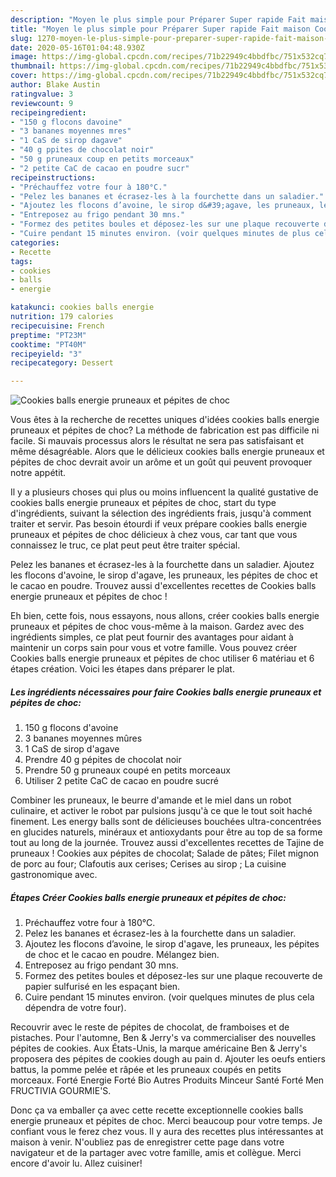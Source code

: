 ```yaml
---
description: "Moyen le plus simple pour Préparer Super rapide Fait maison Cookies balls energie pruneaux et pépites de choc"
title: "Moyen le plus simple pour Préparer Super rapide Fait maison Cookies balls energie pruneaux et pépites de choc"
slug: 1270-moyen-le-plus-simple-pour-preparer-super-rapide-fait-maison-cookies-balls-energie-pruneaux-et-pepites-de-choc
date: 2020-05-16T01:04:48.930Z
image: https://img-global.cpcdn.com/recipes/71b22949c4bbdfbc/751x532cq70/cookies-balls-energie-pruneaux-et-pepites-de-choc-photo-principale-de-la-recette.jpg
thumbnail: https://img-global.cpcdn.com/recipes/71b22949c4bbdfbc/751x532cq70/cookies-balls-energie-pruneaux-et-pepites-de-choc-photo-principale-de-la-recette.jpg
cover: https://img-global.cpcdn.com/recipes/71b22949c4bbdfbc/751x532cq70/cookies-balls-energie-pruneaux-et-pepites-de-choc-photo-principale-de-la-recette.jpg
author: Blake Austin
ratingvalue: 3
reviewcount: 9
recipeingredient:
- "150 g flocons davoine"
- "3 bananes moyennes mres"
- "1 CaS de sirop dagave"
- "40 g ppites de chocolat noir"
- "50 g pruneaux coup en petits morceaux"
- "2 petite CaC de cacao en poudre sucr"
recipeinstructions:
- "Préchauffez votre four à 180°C."
- "Pelez les bananes et écrasez-les à la fourchette dans un saladier."
- "Ajoutez les flocons d’avoine, le sirop d&#39;agave, les pruneaux, les pépites de choc et le cacao en poudre. Mélangez bien."
- "Entreposez au frigo pendant 30 mns."
- "Formez des petites boules et déposez-les sur une plaque recouverte de papier sulfurisé en les espaçant bien."
- "Cuire pendant 15 minutes environ. (voir quelques minutes de plus cela dépendra de votre four)."
categories:
- Recette
tags:
- cookies
- balls
- energie

katakunci: cookies balls energie 
nutrition: 179 calories
recipecuisine: French
preptime: "PT23M"
cooktime: "PT40M"
recipeyield: "3"
recipecategory: Dessert

---
```



![Cookies balls energie pruneaux et pépites de choc](https://img-global.cpcdn.com/recipes/71b22949c4bbdfbc/751x532cq70/cookies-balls-energie-pruneaux-et-pepites-de-choc-photo-principale-de-la-recette.jpg)

Vous êtes à la recherche de recettes uniques d'idées cookies balls energie pruneaux et pépites de choc? La méthode de fabrication est pas difficile ni facile. Si mauvais processus alors le résultat ne sera pas satisfaisant et même désagréable. Alors que le délicieux cookies balls energie pruneaux et pépites de choc devrait avoir un arôme et un goût qui peuvent provoquer notre appétit.

Il y a plusieurs choses qui plus ou moins influencent la qualité gustative de cookies balls energie pruneaux et pépites de choc, start du type d'ingrédients, suivant la sélection des ingrédients frais, jusqu'à comment traiter et servir. Pas besoin étourdi if veux prépare cookies balls energie pruneaux et pépites de choc délicieux à chez vous, car tant que vous connaissez le truc, ce plat peut peut être traiter spécial.

Pelez les bananes et écrasez-les à la fourchette dans un saladier. Ajoutez les flocons d&#39;avoine, le sirop d&#39;agave, les pruneaux, les pépites de choc et le cacao en poudre. Trouvez aussi d&#39;excellentes recettes de Cookies balls energie pruneaux et pépites de choc !


Eh bien, cette fois, nous essayons, nous allons, créer cookies balls energie pruneaux et pépites de choc vous-même à la maison. Gardez avec des ingrédients simples, ce plat peut fournir des avantages pour aidant à maintenir un corps sain pour vous et votre famille. Vous pouvez créer Cookies balls energie pruneaux et pépites de choc utiliser 6 matériau et 6 étapes création. Voici les étapes dans préparer le plat.

<!--inarticleads1-->

##### Les ingrédients nécessaires pour faire Cookies balls energie pruneaux et pépites de choc:

1.  150 g flocons d&#39;avoine
1.  3 bananes moyennes mûres
1.  1 CaS de sirop d&#39;agave
1. Prendre 40 g pépites de chocolat noir
1. Prendre 50 g pruneaux coupé en petits morceaux
1. Utiliser 2 petite CaC de cacao en poudre sucré


Combiner les pruneaux, le beurre d&#39;amande et le miel dans un robot culinaire, et activer le robot par pulsions jusqu&#39;à ce que le tout soit haché finement. Les energy balls sont de délicieuses bouchées ultra-concentrées en glucides naturels, minéraux et antioxydants pour être au top de sa forme tout au long de la journée. Trouvez aussi d&#39;excellentes recettes de Tajine de pruneaux ! Cookies aux pépites de chocolat; Salade de pâtes; Filet mignon de porc au four; Clafoutis aux cerises; Cerises au sirop ; La cuisine gastronomique avec. 

<!--inarticleads2-->

##### Étapes Créer Cookies balls energie pruneaux et pépites de choc:

1. Préchauffez votre four à 180°C.
1. Pelez les bananes et écrasez-les à la fourchette dans un saladier.
1. Ajoutez les flocons d’avoine, le sirop d&#39;agave, les pruneaux, les pépites de choc et le cacao en poudre. Mélangez bien.
1. Entreposez au frigo pendant 30 mns.
1. Formez des petites boules et déposez-les sur une plaque recouverte de papier sulfurisé en les espaçant bien.
1. Cuire pendant 15 minutes environ. (voir quelques minutes de plus cela dépendra de votre four).


Recouvrir avec le reste de pépites de chocolat, de framboises et de pistaches. Pour l&#39;automne, Ben &amp; Jerry&#39;s va commercialiser des nouvelles pépites de cookies. Aux États-Unis, la marque américaine Ben &amp; Jerry&#39;s proposera des pépites de cookies dough au pain d. Ajouter les oeufs entiers battus, la pomme pelée et râpée et les pruneaux coupés en petits morceaux. Forté Energie Forté Bio Autres Produits Minceur Santé Forté Men FRUCTIVIA GOURMIE&#39;S. 


Donc ça va emballer ça avec cette recette exceptionnelle cookies balls energie pruneaux et pépites de choc. Merci beaucoup pour votre temps. Je confiant vous le ferez chez vous. Il y aura des recettes plus  intéressantes at maison à venir. N'oubliez pas de enregistrer cette page dans votre navigateur et de la partager avec votre famille, amis et collègue. Merci encore d'avoir lu. Allez cuisiner!
